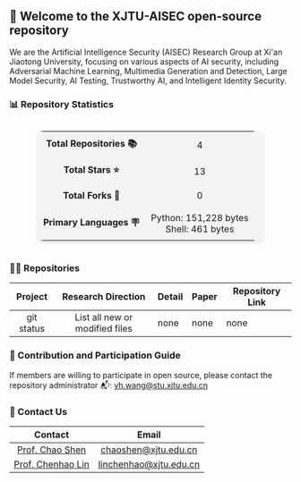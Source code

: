 ## 👋 Welcome to the XJTU-AISEC open-source repository

We are the Artificial Intelligence Security (AISEC) Research Group at Xi'an Jiaotong University, focusing on various aspects of AI security, including Adversarial Machine Learning, Multimedia Generation and Detection, Large Model Security, AI Testing, Trustworthy AI, and Intelligent Identity Security.

### 📊 Repository Statistics

<!-- STATS_CARD_START -->
<div style="display: flex; justify-content: center;">
  <table style="border-collapse: collapse; width: 80%; background: #f4f4f4; border-radius: 10px; box-shadow: 0 4px 6px rgba(0,0,0,0.1); text-align: center;">
    <tr>
      <td style="padding: 10px; font-weight: bold; text-align: center;">Total Repositories 📚</td>
      <td style="padding: 10px; text-align: center;">4</td>
    </tr>
    <tr>
      <td style="padding: 10px; font-weight: bold; text-align: center;">Total Stars ⭐</td>
      <td style="padding: 10px; text-align: center;">13</td>
    </tr>
    <tr>
      <td style="padding: 10px; font-weight: bold; text-align: center;">Total Forks 🍴</td>
      <td style="padding: 10px; text-align: center;">0</td>
    </tr>
    <tr>
      <td style="padding: 10px; font-weight: bold; text-align: center;">Primary Languages 🪧</td>
      <td style="padding: 10px; text-align: center;">
        <ul style="list-style: none; padding: 0; margin: 0;">
          <li>Python: 151,228 bytes</li><li>Shell: 461 bytes</li>
        </ul>
      </td>
    </tr>
  </table>
</div>
<!-- STATS_CARD_END -->

### 👩‍💻 Repositories

| Project | Research Direction | Detail | Paper |Repository Link |
| :---: | :---: | --- | --- |--- |
| git status | List all new or modified files | none | none |none |

### 🌈 Contribution and Participation Guide

If members are willing to participate in open source, please contact the repository administrator 📬: yh.wang@stu.xjtu.edu.cn

### 💬 Contact Us

| Contact | Email |
| :---: | :---: |
| [Prof. Chao Shen](https://gr.xjtu.edu.cn/web/cshen/) | chaoshen@xjtu.edu.cn |
| [Prof. Chenhao Lin](https://gr.xjtu.edu.cn/web/linchenhao) | linchenhao@xjtu.edu.cn |
